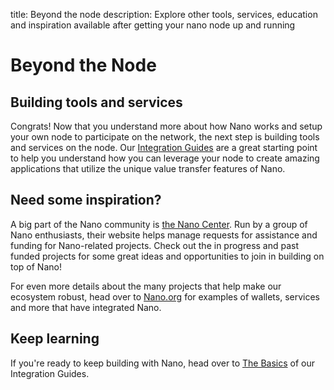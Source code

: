 title: Beyond the node
description: Explore other tools, services, education and inspiration available after getting your nano node up and running

# Beyond the Node

## Building tools and services

Congrats! Now that you understand more about how Nano works and setup your own node to participate on the network, the next step is building tools and services on the node. Our [Integration Guides](/integration-guides/the-basics/) are a great starting point to help you understand how you can leverage your node to create amazing applications that utilize the unique value transfer features of Nano.

## Need some inspiration?

A big part of the Nano community is [the Nano Center](https://nanocenter.org/). Run by a group of Nano enthusiasts, their website helps manage requests for assistance and funding for Nano-related projects. Check out the in progress and past funded projects for some great ideas and opportunities to join in building on top of Nano!

For even more details about the many projects that help make our ecosystem robust, head over to [Nano.org](https://nano.org) for examples of wallets, services and more that have integrated Nano.

## Keep learning

If you're ready to keep building with Nano, head over to [The Basics](/integration-guides/the-basics/) of our Integration Guides.